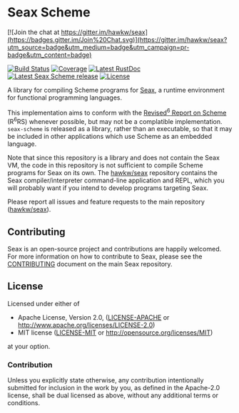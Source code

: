 Seax Scheme
===========

[![Join the chat at https://gitter.im/hawkw/seax](https://badges.gitter.im/Join%20Chat.svg)](https://gitter.im/hawkw/seax?utm_source=badge&utm_medium=badge&utm_campaign=pr-badge&utm_content=badge)

[![Build Status](https://img.shields.io/travis/hawkw/seax_scheme/master.svg?style=flat-square)](https://travis-ci.org/hawkw/seax_scheme)
[![Coverage](https://img.shields.io/codecov/c/github/hawkw/seax_scheme/master.svg?style=flat-square)](http://codecov.io/github/hawkw/seax_scheme?branch=master)
[![Latest RustDoc](https://img.shields.io/badge/rustdoc-latest-green.svg?style=flat-square)](http://hawkweisman.me/seax/api/seax_scheme/)
[![Latest Seax Scheme release](https://img.shields.io/crates/v/seax_scheme.svg?style=flat-square)](https://crates.io/crates/seax_scheme)
[![License](https://img.shields.io/badge/license-MIT-blue.svg?style=flat-square)](https://github.com/hawkw/seax/LICENSE)

A library for compiling Scheme programs for [Seax](http://hawkweisman.me/seax/), a runtime environment for functional programming languages.

This implementation aims to conform with the [Revised<sup>6</sup> Report on Scheme](http://www.r6rs.org) (R<sup>6</sup>RS) whenever possible, but may not be a complatible implementation. `seax-scheme` is released as a library, rather than an executable, so that it may be included in other applications which use Scheme as an embedded language.

Note that since this repository is a library and does not contain the Seax VM, the code in this repository is not sufficient to compile Scheme programs for Seax on its own. The [hawkw/seax](https://github.com/hawkw/seax) repository contains the Seax compiler/interpreter command-line application and REPL, which you will probably want if you intend to develop programs targeting Seax.

Please report all issues and feature requests to the main repository ([hawkw/seax](https://github.com/hawkw/seax)).

Contributing
------------

Seax is an open-source project and contributions are happily welcomed. For more information on how to contribute to Seax, please see the [CONTRIBUTING](https://github.com/hawkw/seax/blob/master/CONTRIBUTING.md) document on the main Seax repository.

## License

Licensed under either of

 * Apache License, Version 2.0, ([LICENSE-APACHE](LICENSE-APACHE) or http://www.apache.org/licenses/LICENSE-2.0)
 * MIT license ([LICENSE-MIT](LICENSE-MIT) or http://opensource.org/licenses/MIT)

at your option.

### Contribution

Unless you explicitly state otherwise, any contribution intentionally
submitted for inclusion in the work by you, as defined in the Apache-2.0
license, shall be dual licensed as above, without any additional terms or
conditions.
